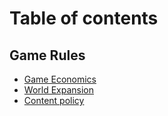 # Table of contents

## Game Rules

* [Game Economics](README.md)
* [World Expansion](game-rules/world-expansion.md)
* [Content policy](game-rules/content-policy.md)
